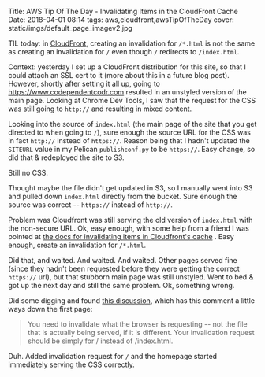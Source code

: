 Title: AWS Tip Of The Day - Invalidating Items in the CloudFront Cache
Date: 2018-04-01 08:14
tags: aws,cloudfront,awsTipOfTheDay
cover: static/imgs/default_page_imagev2.jpg

TIL today: in [CloudFront](https://aws.amazon.com/cloudfront/), creating an invalidation for `/*.html` is not the same
as creating an invalidation for `/` even though `/` redirects to `/index.html`.

Context: yesterday I set up a CloudFront distribution for this site, so that I could attach an SSL cert to it (more
about this in a future blog post).  However, shortly after setting it all up, going to
<https://www.codependentcodr.com> resulted in an unstyled version of the main page.  Looking at Chrome Dev Tools, I saw
that the request for the CSS was still going to `http://` and resulting in mixed content.

Looking into the source of `index.html` (the main page of the site that you get directed to when going to `/`), sure
enough the source URL for the CSS was in fact `http://` instead of `https://`.  Reason being that I hadn't updated the
`SITEURL` value in my Pelican `publishconf.py` to be `https://`.  Easy change, so did that & redeployed the site to S3.

Still no CSS.

Thought maybe the file didn't get updated in S3, so I manually went into S3 and pulled down `index.html` directly from
the bucket.  Sure enough the source was correct -- `https://` instead of `http://`.

Problem was Cloudfront was still serving the old version of `index.html` with the non-secure URL.  Ok, easy enough,
with some help from a friend I was pointed at
[the docs for invalidating items in Cloudfront's cache](https://docs.aws.amazon.com/AmazonCloudFront/latest/DeveloperGuide/Invalidation.html#invalidating-objects-console)
.  Easy enough, create an invalidation for `/*.html`.

Did that, and waited.  And waited.  And waited.  Other pages served fine (since they hadn't been requested before they
were getting the correct `https://` url), but that stubborn main page was still unstyled.  Went to bed & got up the next
day and still the same problem.  Ok, something wrong.

Did some digging and found [this discussion](https://forums.aws.amazon.com/thread.jspa?threadID=263425), which has this
comment a little ways down the first page:

> You need to invalidate what the browser is requesting -- not the file that is actually being served, if it is
different. Your invalidation request should be simply for / instead of /index.html.

Duh.  Added invalidation request for `/` and the homepage started immediately serving the CSS correctly.

